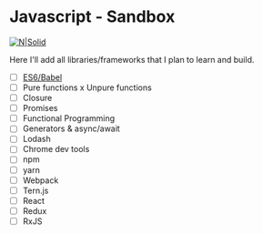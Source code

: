 # Javascript - Sandbox

[![N|Solid](https://encrypted-tbn0.gstatic.com/images?q=tbn:ANd9GcRj4_WSnFO671mzrV_xDb08uzmHiihCCg-_J-CP5yvmFL5TdbgfLQ)](https://encrypted-tbn0.gstatic.com/images?q=tbn:ANd9GcRj4_WSnFO671mzrV_xDb08uzmHiihCCg-_J-CP5yvmFL5TdbgfLQ)

Here I'll add all libraries/frameworks that I plan to learn and build.
- [ ] [ES6/Babel][es6]
- [ ] Pure functions x Unpure functions
- [ ] Closure
- [ ] Promises
- [ ] Functional Programming
- [ ] Generators & async/await
- [ ] Lodash
- [ ] Chrome dev tools
- [ ] npm
- [ ] yarn
- [ ] Webpack
- [ ] Tern.js
- [ ] React
- [ ] Redux
- [ ] RxJS

[es6]: <https://github.com/fkdiogo/javascript-learning-sandbox/tree/feature/pure-umpure-functions/pure-umpure-functions>
